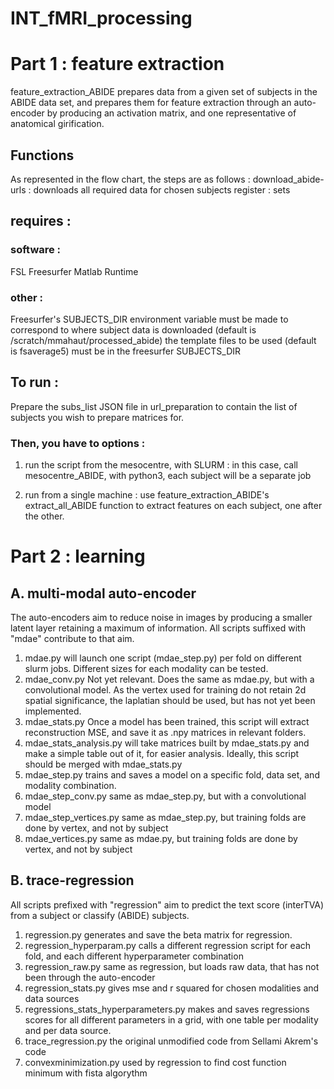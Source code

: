 # INT_fMRI_processing
# Part 1 : feature extraction

feature_extraction_ABIDE prepares data from a given set of subjects in the ABIDE data set, and prepares them for feature extraction through an auto-encoder by producing an activation matrix, and one representative of anatomical girification.

## Functions
As represented in the flow chart, the steps are as follows :
download_abide-urls : downloads all required data for chosen subjects
register : sets

## requires :

### software :

FSL
Freesurfer
Matlab Runtime

### other :

Freesurfer's SUBJECTS_DIR environment variable must be made to correspond to where subject data is downloaded (default is /scratch/mmahaut/processed_abide)
the template files to be used (default is fsaverage5) must be in the freesurfer SUBJECTS_DIR

## To run :

Prepare the subs_list JSON file in url_preparation to contain the list of subjects you wish to prepare matrices for.

### Then, you have to options :

1. run the script from the mesocentre, with SLURM : in this case, call mesocentre_ABIDE, with python3, each subject will be a separate job

2. run from a single machine : use feature_extraction_ABIDE's extract_all_ABIDE function to extract features on each subject, one after the other.

# Part 2 : learning
## A. multi-modal auto-encoder
The auto-encoders aim to reduce noise in images by producing a smaller latent layer retaining a maximum of information.
All scripts suffixed with "mdae" contribute to that aim.

  1. mdae.py
    will launch one script (mdae_step.py) per fold on different slurm jobs. Different sizes for each modality can be tested.
  2. mdae_conv.py 
    Not yet relevant. Does the same as mdae.py, but with a convolutional model. As the vertex used for training do not retain 2d spatial significance, the laplatian should be used, but has not yet been implemented.
  3. mdae_stats.py
    Once a model has been trained, this script will extract reconstruction MSE, and save it as .npy matrices in relevant folders.
  4. mdae_stats_analysis.py
    will take matrices built by mdae_stats.py and make a simple table out of it, for easier analysis. Ideally, this script should be merged with mdae_stats.py
  5. mdae_step.py
    trains and saves a model on a specific fold, data set, and modality combination.
  6. mdae_step_conv.py 
    same as mdae_step.py, but with a convolutional model
  7. mdae_step_vertices.py
    same as mdae_step.py, but training folds are done by vertex, and not by subject
  8. mdae_vertices.py
    same as mdae.py, but training folds are done by vertex, and not by subject
    
## B. trace-regression
All scripts prefixed with "regression" aim to predict the text score (interTVA) from a subject or classify (ABIDE) subjects.

  1. regression.py
    generates and save the beta matrix for regression.
  2. regression_hyperparam.py
    calls a different regression script for each fold, and each different hyperparameter combination
  3. regression_raw.py
    same as regression, but loads raw data, that has not been through the auto-encoder
  4. regression_stats.py
    gives mse and r squared for chosen modalities and data sources
  5. regressions_stats_hyperparameters.py
    makes and saves regressions scores for all different parameters in a grid, with one table per modality and per data source.
  6. trace_regression.py
    the original unmodified code from Sellami Akrem's code
  7. convexminimization.py
    used by regression to find cost function minimum with fista algorythm

